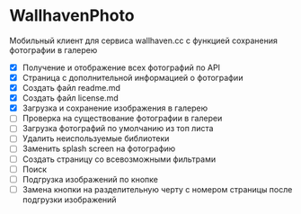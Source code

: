# WallhavenPhoto
Мобильный клиент для сервиса wallhaven.cc с функцией сохранения фотографии в галерею
- [x] Получение и отображение всех фотографий по API
- [x] Страница с дополнительной информацией о фотографии
- [x] Создать файл readme.md
- [x] Создать файл license.md
- [x] Загрузка и сохранение изображения в галерею
- [ ] Проверка на существование фотографии в галереи
- [ ] Загрузка фотографий по умолчанию из топ листа
- [ ] Удалить неиспользуемые библиотеки
- [ ] Заменить splash screen на фотографию
- [ ] Создать страницу со всевозможными фильтрами
- [ ] Поиск
- [ ] Подгрузка изображений по кнопке
- [ ] Замена кнопки на разделительную черту с номером страницы после подгрузки изображений